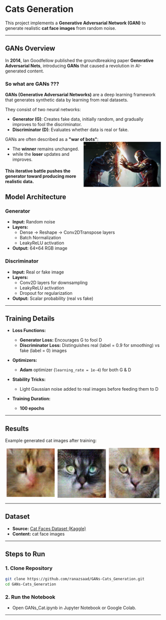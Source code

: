 # Cats Generation

This project implements a **Generative Adversarial Network (GAN)** to generate realistic **cat face images** from random noise.  

---

## GANs Overview

In **2014**, Ian Goodfellow published the groundbreaking paper **Generative Adversarial Nets**, introducing **GANs** that caused a revolution in AI-generated content.

###  So what are GANs ???
**GANs (Generative Adversarial Networks)** are a deep learning framework that generates synthetic data by learning from real datasets.  

They consist of two neural networks:
- **Generator (G)**: Creates fake data, initially random, and gradually improves to fool the discriminator.
- **Discriminator (D)**: Evaluates whether data is real or fake.

<p>
  GANs are often described as a <b>"war of bots"</b>:  
      <img src="G_D_war.jpeg" alt="GANs War" align="right" width="250">

   - The <b>winner</b> remains unchanged.
   - while the <b>loser</b> updates and improves.  
#### This iterative battle pushes the generator toward producing more realistic data.
</p>


## Model Architecture

### Generator
- **Input:** Random noise 
- **Layers:**
  - Dense → Reshape → Conv2DTranspose layers
  - Batch Normalization
  - LeakyReLU activation
- **Output:** 64×64 RGB image

### Discriminator
- **Input:** Real or fake image
- **Layers:**
  - Conv2D layers for downsampling
  - LeakyReLU activation
  - Dropout for regularization
- **Output:** Scalar probability (real vs fake)

---

##  Training Details

- **Loss Functions:**
  - **Generator Loss:** Encourages G to fool D
  - **Discriminator Loss:** Distinguishes real (label = 0.9 for smoothing) vs fake (label = 0) images

- **Optimizers:**
  - **Adam** optimizer (`learning_rate = 1e-4`) for both G & D

- **Stability Tricks:**
  - Light Gaussian noise added to real images before feeding them to D

- **Training Duration:**
  - **100 epochs**

---
## Results

Example generated cat images after training:

<p align="center">
  <img src="generatedCats.png" alt="Generated Cat Images" width="500">
</p>

---

## Dataset

- **Source:** [Cat Faces Dataset (Kaggle)](https://www.kaggle.com/datasets/azmeenasiraj/cat-faces-data-set?utm_source=chatgpt.com)
- **Content:**  cat face images 

---

## Steps to Run

### 1. Clone Repository
```bash
git clone https://github.com/ranazsaad/GANs-Cats_Generation.git
cd GANs-Cats_Generation
```
### 2. Run the Notebook
   - Open GANs_Cat.ipynb in Jupyter Notebook or Google Colab.
---
